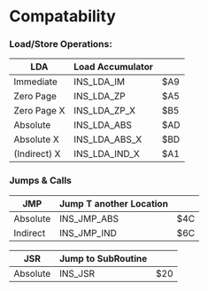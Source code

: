 # Compatability

### Load/Store Operations:

| LDA          | Load Accumulator |     |
| ------------ | ---------------- | --- |
| Immediate    | INS_LDA_IM       | $A9 |
| Zero Page    | INS_LDA_ZP       | $A5 |
| Zero Page X  | INS_LDA_ZP_X     | $B5 |
| Absolute     | INS_LDA_ABS      | $AD |
| Absolute X   | INS_LDA_ABS_X    | $BD |
| (Indirect) X | INS_LDA_IND_X    | $A1 |


### Jumps & Calls

| JMP      | Jump T another Location |     |
| -------- | ----------------------- | --- |
| Absolute | INS_JMP_ABS             | $4C |
| Indirect | INS_JMP_IND             | $6C |

| JSR      | Jump to SubRoutine |     |
| -------- | ------------------ | --- |
| Absolute | INS_JSR            | $20 |

